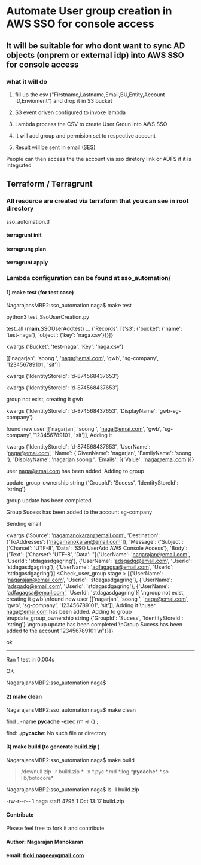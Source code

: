 # Automate User group creation in AWS SSO for console access

## It will be suitable for who dont want to sync AD objects (onprem or external idp) into AWS SSO for console access

### what it will do
1) fill up the csv ("Firstname,Lastname,Email,BU,Entity,Account ID,Envioment") and drop it in S3 bucket 

2) S3 event driven configured to invoke lambda

3) Lambda process the CSV to create User Groun into AWS SSO

4) It will add group and permision set to respective account

5) Result will be sent in email (SES)

People can then access the the account via sso diretory link or ADFS if it is integrated

## Terraform / Terragrunt

### All resource are created via terraform that you can see in root directory
sso_automation.tf

#### terragrunt init
####  terragrung plan
####  terragrunt apply

### Lambda configuration can be found at sso_automation/

#### 1) make test (for test case)


NagarajansMBP2:sso_automation naga$ make test

python3 test_SsoUserCreation.py

test_all (__main__.SSOUserAddtest) ... {'Records': [{'s3': {'bucket': {'name': 'test-naga'}, 'object': {'key': 'naga.csv'}}}]}

kwargs {'Bucket': 'test-naga', 'Key': 'naga.csv'}

[['nagarjan', 'soong ', 'naga@emai.com', 'gwb', 'sg-company', '123456789101', 'sit']]

kwargs {'IdentityStoreId': 'd-874568437653'}

kwargs {'IdentityStoreId': 'd-874568437653'}

group not exist, creating it gwb

kwargs {'IdentityStoreId': 'd-874568437653', 'DisplayName': 'gwb-sg-company'}

found new user [['nagarjan', 'soong ', 'naga@emai.com', 'gwb', 'sg-company', '123456789101', 'sit']], Adding it

kwargs {'IdentityStoreId': 'd-874568437653', 'UserName': 'naga@emai.com', 'Name': {'GivenName': 'nagarjan', 'FamilyName': 'soong '}, 'DisplayName': 'nagarjan soong ', 'Emails': [{'Value': 'naga@emai.com'}]}

user naga@emai.com has been added. Adding to group

update_group_ownership string {'GroupId': 'Sucess', 'IdentityStoreId': 'string'}

group update has been completed

Group Sucess has been added to the account sg-company

Sending email

kwargs {'Source': 'nagamanokaran@email.com', 'Destination': {'ToAddresses': ['nagamanokaran@email.com']}, 'Message': {'Subject': {'Charset': 'UTF-8', 'Data': 'SSO UserAdd AWS Console Access'}, 'Body': {'Text': {'Charset': 'UTF-8', 'Data': "[{'UserName': 'nagarajan@email.com', 'UserId': 'stdagasdgagring'}, {'UserName': 'adsgadg@email.com', 'UserId': 'stdagasdgagring'}, {'UserName': 'adfagagsa@email.com', 'UserId': 'stdagasdgagring'}] <Check_user_group stage > [{'UserName': 'nagarajan@email.com', 'UserId': 'stdagasdgagring'}, {'UserName': 'adsgadg@email.com', 'UserId': 'stdagasdgagring'}, {'UserName': 'adfagagsa@email.com', 'UserId': 'stdagasdgagring'}] \ngroup not exist, creating it gwb \nfound new user [['nagarjan', 'soong ', 'naga@emai.com', 'gwb', 'sg-company', '123456789101', 'sit']], Adding it \nuser naga@emai.com has been added. Adding to group \nupdate_group_ownership string {'GroupId': 'Sucess', 'IdentityStoreId': 'string'} \ngroup update has been completed \nGroup Sucess has been added to the account 123456789101 \n"}}}}

ok

----------------------------------------------------------------------


Ran 1 test in 0.004s


OK


NagarajansMBP2:sso_automation naga$ 

#### 2) make clean

NagarajansMBP2:sso_automation naga$ make clean

find . -name __pycache__ -exec rm -r {} \;

find: ./__pycache__: No such file or directory


#### 3) make build (to generate build.zip )


NagarajansMBP2:sso_automation naga$ make build

>/dev/null zip -r build.zip * -x \*.pyc \*.md \*.log \*__pycache__\* \*.so lib/botocore\*

NagarajansMBP2:sso_automation naga$ ls -l build.zip

-rw-r--r--  1 naga  staff  4795  1 Oct 13:17 build.zip



#### Contribute

Please feel free to fork it and contribute

#### Author: Nagarajan Manokaran

#### email: floki.nagee@gmail.com
